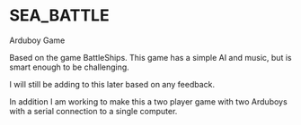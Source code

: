 # SEA_BATTLE
Arduboy Game

Based on the game BattleShips. This game has a simple AI and music, but is smart enough to be challenging.

I will still be adding to this later based on any feedback.

In addition I am working to make this a two player game with two Arduboys with a serial connection to a single computer.
